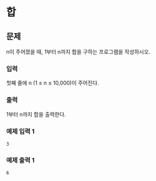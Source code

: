 # 합

## 문제
n이 주어졌을 때, 1부터 n까지 합을 구하는 프로그램을 작성하시오.

### 입력
첫째 줄에 n (1 ≤ n ≤ 10,000)이 주어진다.

### 출력
1부터 n까지 합을 출력한다.

### 예제 입력 1
```
3
```

### 예제 출력 1
```
6
```
